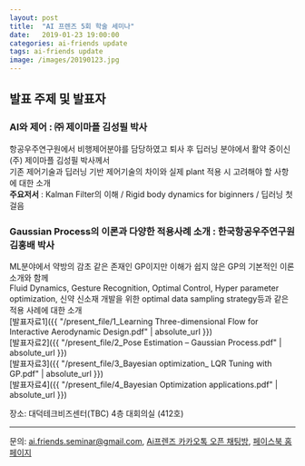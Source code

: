 ```yaml
---
layout: post
title:  "AI 프렌즈 5회 학술 세미나"
date:   2019-01-23 19:00:00
categories: ai-friends update
tags: ai-friends update
image: /images/20190123.jpg
---
```



## 발표 주제 및 발표자  
### AI와 제어 : ㈜ 제이마플 김성필 박사  

  항공우주연구원에서 비행제어분야를 담당하였고 퇴사 후 딥러닝 분야에서 활약 중이신 (주) 제이마플 김성필 박사께서  
  기존 제어기술과 딥러닝 기반 제어기술의 차이와 실제 plant 적용 시 고려해야 할 사항에 대한 소개  
  **주요저서** :  Kalman Filter의 이해 / Rigid body dynamics for biginners / 딥러닝 첫걸음
  

### Gaussian Process의 이론과 다양한 적용사례 소개 : 한국항공우주연구원 김홍배 박사  

  ML분야에서 약방의 감초 같은 존재인 GP이지만 이해가 쉽지 않은 GP의 기본적인 이론 소개와 함께  
  Fluid Dynamics, Gesture Recognition, Optimal Control, Hyper parameter optimization, 신약 신소재 개발을 위한 optimal data sampling strategy등과 같은 적용 사례에 대한 소개  
  [발표자료1]({{ "/present_file/1_Learning Three-dimensional Flow for Interactive Aerodynamic Design.pdf" | absolute_url }})  
  [발표자료2]({{ "/present_file/2_Pose Estimation – Gaussian Process.pdf" | absolute_url }})  
  [발표자료3]({{ "/present_file/3_Bayesian optimization_ LQR Tuning with GP.pdf" | absolute_url }})  
  [발표자료4]({{ "/present_file/4_Bayesian Optimization applications.pdf" | absolute_url }})  

장소: 대덕테크비즈센터(TBC) 4층 대회의실 (412호)  

***
문의: ai.friends.seminar@gmail.com,
[Ai프렌즈 카카오톡 오픈 채팅방][kakao_ai],
[페이스북 홈페이지][facebook_ai]

[kakao_ai]:     https://open.kakao.com/o/ggewxi2
[facebook_ai]:  https://www.facebook.com/groups/aifriend/

